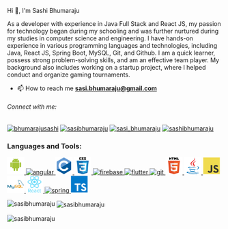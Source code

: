 
<p align="left" font-family: "Trebuchet MS", "Lucida Grande", "Lucida Sans Unicode", "Lucida Sans", Tahoma, sans-serif; font-size: 54px; font-weight: 900; line-height: 50.4px;> Hi 👋, I'm Sashi Bhumaraju </p>





<p align="left" font-family: "Trebuchet MS", "Lucida Grande", "Lucida Sans Unicode", "Lucida Sans", Tahoma, sans-serif; font-size: 24px; font-style: normal; font-variant: normal; font-weight: 700; line-height: 26.4px;>As a developer with experience in Java Full Stack and React JS, my passion for technology began during my schooling and was further nurtured during my studies in computer science and engineering. I have hands-on experience in various programming languages and technologies, including Java, React JS, Spring Boot, MySQL, Git, and Github. I am a quick learner, possess strong problem-solving skills, and am an effective team player. My background also includes working on a startup project, where I helped conduct and organize gaming tournaments.</p>

<!-- <p align="left"> <img src="https://komarev.com/ghpvc/?username=sasibhumaraju&label=Profile%20views&color=0e75b6&style=flat" alt="sasibhumaraju" /> </p> -->
<!-- 
<p align="left"> <a href="https://twitter.com/bhumarajusashi" target="blank"><img src="https://img.shields.io/twitter/follow/bhumarajusashi?logo=twitter&style=for-the-badge" alt="bhumarajusashi" /></a> </p> -->

- 📫 How to reach me **sasi.bhumaraju@gmail.com**

<h6 align="left">Connect with me:</h6>
<p align="left">
<a href="https://twitter.com/bhumarajusashi" target="blank"><img align="center" src="https://raw.githubusercontent.com/rahuldkjain/github-profile-readme-generator/master/src/images/icons/Social/twitter.svg" alt="bhumarajusashi" height="20" width="20" margin-right="30px" /></a>
<a href="https://linkedin.com/in/sasibhumaraju" target="blank"><img align="center" src="https://raw.githubusercontent.com/rahuldkjain/github-profile-readme-generator/master/src/images/icons/Social/linked-in-alt.svg" alt="sasibhumaraju" height="20" width="20"/></a>
<a href="https://instagram.com/sasi_bhumaraju" target="blank"><img align="center" src="https://raw.githubusercontent.com/rahuldkjain/github-profile-readme-generator/master/src/images/icons/Social/instagram.svg" alt="sasi_bhumaraju" height="20" width="20"/></a>
<a href="https://www.leetcode.com/sashibhumaraju" target="blank"><img align="center" src="https://raw.githubusercontent.com/rahuldkjain/github-profile-readme-generator/master/src/images/icons/Social/leet-code.svg" alt="sashibhumaraju" height="20" width="20" /></a>
</p>

<h3 align="left">Languages and Tools:</h3>
<p align="left"> <a href="https://developer.android.com" target="_blank" rel="noreferrer"> <img src="https://raw.githubusercontent.com/devicons/devicon/master/icons/android/android-original-wordmark.svg" alt="android" width="40" height="40"/> </a> <a href="https://angular.io" target="_blank" rel="noreferrer"> <img src="https://angular.io/assets/images/logos/angular/angular.svg" alt="angular" width="40" height="40"/> </a> <a href="https://www.cprogramming.com/" target="_blank" rel="noreferrer"> <img src="https://raw.githubusercontent.com/devicons/devicon/master/icons/c/c-original.svg" alt="c" width="40" height="40"/> </a> <a href="https://www.w3schools.com/css/" target="_blank" rel="noreferrer"> <img src="https://raw.githubusercontent.com/devicons/devicon/master/icons/css3/css3-original-wordmark.svg" alt="css3" width="40" height="40"/> </a> <a href="https://firebase.google.com/" target="_blank" rel="noreferrer"> <img src="https://www.vectorlogo.zone/logos/firebase/firebase-icon.svg" alt="firebase" width="40" height="40"/> </a> <a href="https://flutter.dev" target="_blank" rel="noreferrer"> <img src="https://www.vectorlogo.zone/logos/flutterio/flutterio-icon.svg" alt="flutter" width="40" height="40"/> </a> <a href="https://git-scm.com/" target="_blank" rel="noreferrer"> <img src="https://www.vectorlogo.zone/logos/git-scm/git-scm-icon.svg" alt="git" width="40" height="40"/> </a> <a href="https://www.w3.org/html/" target="_blank" rel="noreferrer"> <img src="https://raw.githubusercontent.com/devicons/devicon/master/icons/html5/html5-original-wordmark.svg" alt="html5" width="40" height="40"/> </a> <a href="https://www.java.com" target="_blank" rel="noreferrer"> <img src="https://raw.githubusercontent.com/devicons/devicon/master/icons/java/java-original.svg" alt="java" width="40" height="40"/> </a> <a href="https://developer.mozilla.org/en-US/docs/Web/JavaScript" target="_blank" rel="noreferrer"> <img src="https://raw.githubusercontent.com/devicons/devicon/master/icons/javascript/javascript-original.svg" alt="javascript" width="40" height="40"/> </a> <a href="https://www.mysql.com/" target="_blank" rel="noreferrer"> <img src="https://raw.githubusercontent.com/devicons/devicon/master/icons/mysql/mysql-original-wordmark.svg" alt="mysql" width="40" height="40"/> </a> <a href="https://reactjs.org/" target="_blank" rel="noreferrer"> <img src="https://raw.githubusercontent.com/devicons/devicon/master/icons/react/react-original-wordmark.svg" alt="react" width="40" height="40"/> </a> <a href="https://spring.io/" target="_blank" rel="noreferrer"> <img src="https://www.vectorlogo.zone/logos/springio/springio-icon.svg" alt="spring" width="40" height="40"/> </a> <a href="https://www.typescriptlang.org/" target="_blank" rel="noreferrer"> <img src="https://raw.githubusercontent.com/devicons/devicon/master/icons/typescript/typescript-original.svg" alt="typescript" width="40" height="40"/> </a> </p>

<p><img align="left" src="https://github-readme-stats.vercel.app/api/top-langs?username=sasibhumaraju&show_icons=true&locale=en&layout=compact" alt="sasibhumaraju" /></p>

<p>&nbsp;<img align="center" src="https://github-readme-stats.vercel.app/api?username=sasibhumaraju&show_icons=true&locale=en" alt="sasibhumaraju" /></p>

<p><img align="center" src="https://github-readme-streak-stats.herokuapp.com/?user=sasibhumaraju&" alt="sasibhumaraju" /></p>
